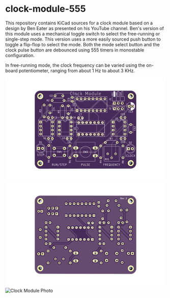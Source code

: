 clock-module-555
================

This repository contains KiCad sources for a clock module based on a
design by Ben Eater as presented on his YouTube channel. Ben's version
of this module uses a mechanical toggle switch to select the free-running
or single-step mode. This version uses a more easily sourced push button
to toggle a flip-flop to select the mode. Both the mode select button
and the clock pulse button are debounced using 555 timers in monostable
configuration.

In free-running mode, the clock frequency can be varied using the 
on-board potentiometer, ranging from about 1 Hz to about 3 KHz.

![Clock Module PCB Front](clock-module-555-v2-front.png)
![Clock Module PCB Back](clock-module-555-v2-back.png)
![Clock Module Photo](clock-module-555-v2.png)
